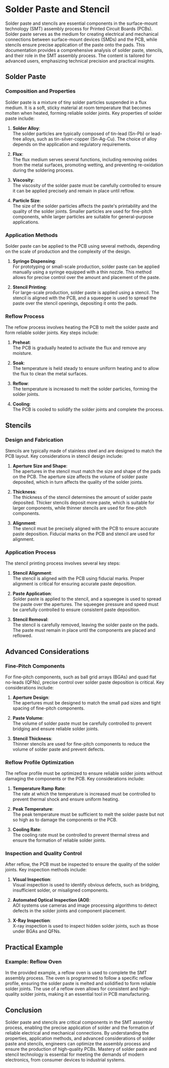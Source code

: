 # Solder Paste and Stencil

Solder paste and stencils are essential components in the surface-mount technology (SMT) assembly process for Printed Circuit Boards (PCBs). Solder paste serves as the medium for creating electrical and mechanical connections between surface-mount devices (SMDs) and the PCB, while stencils ensure precise application of the paste onto the pads. This documentation provides a comprehensive analysis of solder paste, stencils, and their role in the SMT assembly process. The content is tailored for advanced users, emphasizing technical precision and practical insights.

## Solder Paste

### Composition and Properties

Solder paste is a mixture of tiny solder particles suspended in a flux medium. It is a soft, sticky material at room temperature that becomes molten when heated, forming reliable solder joints. Key properties of solder paste include:

1. **Solder Alloy**:  
   The solder particles are typically composed of tin-lead (Sn-Pb) or lead-free alloys, such as tin-silver-copper (Sn-Ag-Cu). The choice of alloy depends on the application and regulatory requirements.

2. **Flux**:  
   The flux medium serves several functions, including removing oxides from the metal surfaces, promoting wetting, and preventing re-oxidation during the soldering process.

3. **Viscosity**:  
   The viscosity of the solder paste must be carefully controlled to ensure it can be applied precisely and remain in place until reflow.

4. **Particle Size**:  
   The size of the solder particles affects the paste's printability and the quality of the solder joints. Smaller particles are used for fine-pitch components, while larger particles are suitable for general-purpose applications.

### Application Methods

Solder paste can be applied to the PCB using several methods, depending on the scale of production and the complexity of the design.

1. **Syringe Dispensing**:  
   For prototyping or small-scale production, solder paste can be applied manually using a syringe equipped with a thin nozzle. This method allows for precise control over the amount and placement of the paste.

2. **Stencil Printing**:  
   For large-scale production, solder paste is applied using a stencil. The stencil is aligned with the PCB, and a squeegee is used to spread the paste over the stencil openings, depositing it onto the pads.

### Reflow Process

The reflow process involves heating the PCB to melt the solder paste and form reliable solder joints. Key steps include:

1. **Preheat**:  
   The PCB is gradually heated to activate the flux and remove any moisture.

2. **Soak**:  
   The temperature is held steady to ensure uniform heating and to allow the flux to clean the metal surfaces.

3. **Reflow**:  
   The temperature is increased to melt the solder particles, forming the solder joints.

4. **Cooling**:  
   The PCB is cooled to solidify the solder joints and complete the process.

## Stencils

### Design and Fabrication

Stencils are typically made of stainless steel and are designed to match the PCB layout. Key considerations in stencil design include:

1. **Aperture Size and Shape**:  
   The apertures in the stencil must match the size and shape of the pads on the PCB. The aperture size affects the volume of solder paste deposited, which in turn affects the quality of the solder joints.

2. **Thickness**:  
   The thickness of the stencil determines the amount of solder paste deposited. Thicker stencils deposit more paste, which is suitable for larger components, while thinner stencils are used for fine-pitch components.

3. **Alignment**:  
   The stencil must be precisely aligned with the PCB to ensure accurate paste deposition. Fiducial marks on the PCB and stencil are used for alignment.

### Application Process

The stencil printing process involves several key steps:

1. **Stencil Alignment**:  
   The stencil is aligned with the PCB using fiducial marks. Proper alignment is critical for ensuring accurate paste deposition.

2. **Paste Application**:  
   Solder paste is applied to the stencil, and a squeegee is used to spread the paste over the apertures. The squeegee pressure and speed must be carefully controlled to ensure consistent paste deposition.

3. **Stencil Removal**:  
   The stencil is carefully removed, leaving the solder paste on the pads. The paste must remain in place until the components are placed and reflowed.

## Advanced Considerations

### Fine-Pitch Components

For fine-pitch components, such as ball grid arrays (BGAs) and quad flat no-leads (QFNs), precise control over solder paste deposition is critical. Key considerations include:

1. **Aperture Design**:  
   The apertures must be designed to match the small pad sizes and tight spacing of fine-pitch components.

2. **Paste Volume**:  
   The volume of solder paste must be carefully controlled to prevent bridging and ensure reliable solder joints.

3. **Stencil Thickness**:  
   Thinner stencils are used for fine-pitch components to reduce the volume of solder paste and prevent defects.

### Reflow Profile Optimization

The reflow profile must be optimized to ensure reliable solder joints without damaging the components or the PCB. Key considerations include:

1. **Temperature Ramp Rate**:  
   The rate at which the temperature is increased must be controlled to prevent thermal shock and ensure uniform heating.

2. **Peak Temperature**:  
   The peak temperature must be sufficient to melt the solder paste but not so high as to damage the components or the PCB.

3. **Cooling Rate**:  
   The cooling rate must be controlled to prevent thermal stress and ensure the formation of reliable solder joints.

### Inspection and Quality Control

After reflow, the PCB must be inspected to ensure the quality of the solder joints. Key inspection methods include:

1. **Visual Inspection**:  
   Visual inspection is used to identify obvious defects, such as bridging, insufficient solder, or misaligned components.

2. **Automated Optical Inspection (AOI)**:  
   AOI systems use cameras and image processing algorithms to detect defects in the solder joints and component placement.

3. **X-Ray Inspection**:  
   X-ray inspection is used to inspect hidden solder joints, such as those under BGAs and QFNs.

## Practical Example

### Example: Reflow Oven

In the provided example, a reflow oven is used to complete the SMT assembly process. The oven is programmed to follow a specific reflow profile, ensuring the solder paste is melted and solidified to form reliable solder joints. The use of a reflow oven allows for consistent and high-quality solder joints, making it an essential tool in PCB manufacturing.

## Conclusion

Solder paste and stencils are critical components in the SMT assembly process, enabling the precise application of solder and the formation of reliable electrical and mechanical connections. By understanding the properties, application methods, and advanced considerations of solder paste and stencils, engineers can optimize the assembly process and ensure the production of high-quality PCBs. Mastery of solder paste and stencil technology is essential for meeting the demands of modern electronics, from consumer devices to industrial systems.